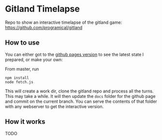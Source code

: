 # Gitland Timelapse
Repo to show an interactive timelapse of the gitland game: https://github.com/programical/gitland

## How to use
You can either got to the [github pages version](https://rialgar.github.io/gitland_timelapse/index.html) to see the latest state I prepared, or make your own:

From master, run
```
npm install
node fetch.js
```

This will create a work dir, clone the gitland repo and process all the turns. This may take a while. It will then update the `docs` folder for the github page and commit on the current branch. You can serve the contents of that folder with any webserver to get the interactive version.

## How it works
TODO